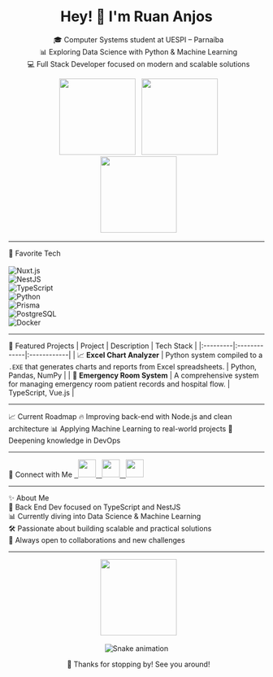 <h1 align="center">Hey! 👋 I'm Ruan Anjos</h1>

<p align="center">
  🎓 Computer Systems student at UESPI – Parnaíba <br>
  📊 Exploring Data Science with Python & Machine Learning <br>
  💻 Full Stack Developer focused on modern and scalable solutions
</p>

<div align="center">
  <img src="https://github-readme-stats.vercel.app/api?username=oAnjophb&show_icons=true&count_private=true&theme=dracula&hide_border=false" height="150" />
  <img src="https://github-readme-stats.vercel.app/api/top-langs?username=oAnjophb&layout=compact&langs_count=6&theme=dracula&hide_border=false" height="150" />
</div>

<div align="center">
  <img src="https://streak-stats.demolab.com/?user=oAnjophb&theme=dracula&hide_border=false" height="150" />
</div>

---

🚀 Favorite Tech <br>  
![Nuxt.js](https://img.shields.io/badge/Nuxt.js-00DC82?style=for-the-badge&logo=nuxtdotjs&logoColor=white)  
![NestJS](https://img.shields.io/badge/NestJS-E0234E?style=for-the-badge&logo=nestjs&logoColor=white)  
![TypeScript](https://img.shields.io/badge/TypeScript-3178C6?style=for-the-badge&logo=typescript&logoColor=white)  
![Python](https://img.shields.io/badge/Python-3776AB?style=for-the-badge&logo=python&logoColor=white)  
![Prisma](https://img.shields.io/badge/Prisma-2D3748?style=for-the-badge&logo=prisma&logoColor=white)  
![PostgreSQL](https://img.shields.io/badge/PostgreSQL-316192?style=for-the-badge&logo=postgresql&logoColor=white)  
![Docker](https://img.shields.io/badge/Docker-2496ED?style=for-the-badge&logo=docker&logoColor=white)

---

📂 Featured Projects
| Project | Description | Tech Stack |
|:---------|:-------------|:------------|
| 📈 **Excel Chart Analyzer** | Python system compiled to a `.EXE` that generates charts and reports from Excel spreadsheets. | Python, Pandas, NumPy |
| 🏥 **Emergency Room System** | A comprehensive system for managing emergency room patient records and hospital flow. | TypeScript, Vue.js |

---

📈 Current Roadmap
🔥 Improving back-end with Node.js and clean architecture
📊 Applying Machine Learning to real-world projects
🐧 Deepening knowledge in DevOps

---

📱 Connect with Me
<a href="https://www.instagram.com/oanjo_/" target="_blank">
  <img src="https://img.shields.io/static/v1?message=Instagram&logo=instagram&label=&color=E4405F&logoColor=white&style=for-the-badge" height="35" />
</a>
<a href="linkedin.com/in/ruan-anjos-0b95712b3" target="_blank">
  <img src="https://img.shields.io/static/v1?message=LinkedIn&logo=linkedin&label=&color=0077B5&logoColor=white&style=for-the-badge" height="35" />
</a>
<a href="mailto:anjosruanp@gmail.com" target="_blank">
  <img src="https://img.shields.io/static/v1?message=Gmail&logo=gmail&label=&color=D14836&logoColor=white&style=for-the-badge" height="35" />
</a>

---

✨ About Me <br> 
🚀 Back End Dev focused on TypeScript and NestJS <br> 
📊 Currently diving into Data Science & Machine Learning <br> 
🛠️ Passionate about building scalable and practical solutions <br> 
🤝 Always open to collaborations and new challenges 

---

<p align="center">
  <img height="150" src="https://media4.giphy.com/media/v1.Y2lkPTc5MGI3NjExanp6bDM0ZXRzc292MGY2dm0wZzlvank0OGR0djd0eDM1ejZobzJ3cSZlcD12MV9pbnRlcm5hbF9naWZfYnlfaWQmY3Q9Zw/2w5MMNvg70MrQ0I2DR/giphy.gif" />
</p>

<p align="center">
  <img src="https://raw.githubusercontent.com/oAnjophb/oAnjophb/output/github-contribution-grid-snake-dark.svg" alt="Snake animation" />
</p>

<p align="center">
  🚀 Thanks for stopping by! See you around!
</p>
